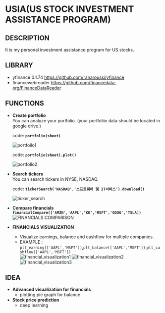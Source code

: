 # USIA(US STOCK INVESTMENT ASSISTANCE PROGRAM)
## DESCRIPTION
It is my personal investment assistance program for US stocks.

## LIBRARY
* yfinance 0.1.74 https://github.com/ranaroussi/yfinance
* financewebreader https://github.com/financedata-org/FinanceDataReader

## FUNCTIONS
* **Create portfolio**    
  You can analyze your portfolio. (your portfoliio data should be located in google drive.)    
  
  code: **`portfolio(sheet)`**      
      
  ![portfoilo1](https://user-images.githubusercontent.com/83653380/186848008-12e78dff-3d52-4d26-837f-b981860ef601.png)    
      
  code: **`portfolio(sheet).plot()`**     
      
  ![portfolio2](https://user-images.githubusercontent.com/83653380/186848103-3bf93e9b-192a-4c64-92c3-29f8b90acc4c.png)

* **Search tickers**    
  You can search tickers in NYSE, NASDAQ.    
  
  code: **`tickerSearch('NASDAQ','소프트웨어 및 IT서비스').download()`**    
       
  ![ticker_search](https://user-images.githubusercontent.com/83653380/200852813-6c5e2024-7d1b-4d31-bcee-3be5e5a18c68.png)    
* **Compare financials**    
  **`financialCompare(['AMZN','AAPL','KO','MSFT','GOOG','TSLA])`**        
  ![FINANCIALS COMPARISON](https://user-images.githubusercontent.com/83653380/200853675-58b95519-4fab-454e-8cff-471d10db3bdf.png)

  

* **FINANCIALS VISUALIZATION**
  * Visualize earnings, balance and cashflow for multiple companies.
  * EXAMPLE : `plt_earning(['AAPL','MSFT'])`,`plt_balance(['AAPL','MSFT'])`,`plt_cashflow(['AAPL','MSFT'])`    
  ![financial_visualization1](https://user-images.githubusercontent.com/83653380/186852614-e304722e-a7cd-4b2b-8594-bb8508cae2cf.png)
  ![financial_visualization2](https://user-images.githubusercontent.com/83653380/186852900-ed944904-c0c0-4001-922b-7ecfac7fe241.png)
  ![financial_visualization3](https://user-images.githubusercontent.com/83653380/186853019-4435b669-23d4-4ebd-8cb2-1a863c01307f.png)

## IDEA
* **Advanced visualization for financials**
  * plotting pie graph for balance
* **Stock price prediction**
  * deep learning


